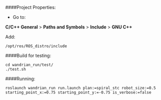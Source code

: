 ####Project Properties:

- Go to: 

__C/C++ General__ > __Paths and Symbols__ > __Include__ > __GNU C++__

 Add:

 `/opt/ros/ROS_distro/include`

####Build for testing:

	cd wandrian_run/test/
	./test.sh
	
####Running:

`roslaunch wandrian_run run.launch plan:=spiral_stc robot_size:=0.5 starting_point_x:=0.75 starting_point_y:=-0.75 is_verbose:=false`
